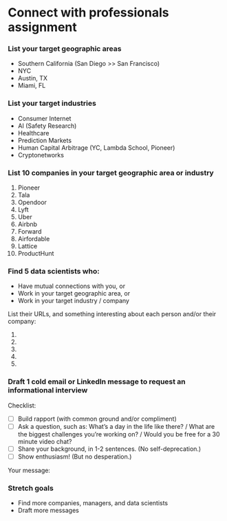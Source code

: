 # Connect with professionals assignment


### List your target geographic areas

- Southern California (San Diego >> San Francisco)
- NYC
- Austin, TX
- Miami, FL


### List your target industries

- Consumer Internet
- AI (Safety Research)
- Healthcare
- Prediction Markets
- Human Capital Arbitrage (YC, Lambda School, Pioneer)
- Cryptonetworks 


### List 10 companies in your target geographic area or industry

1. Pioneer
2. Tala
3. Opendoor
4. Lyft
5. Uber
6. Airbnb
7. Forward
8. Airfordable
9. Lattice
10. ProductHunt


### Find 5 data scientists who:
- Have mutual connections with you, or
- Work in your target geographic area, or
- Work in your target industry / company

List their URLs, and something interesting about each person and/or their company:

1. 
2. 
3. 
4. 
5. 


### Draft 1 cold email or LinkedIn message to request an informational interview

Checklist:

- [ ] Build rapport (with common ground and/or compliment)
- [ ] Ask a question, such as: What’s a day in the life like there? / What are the biggest challenges you’re working on? / Would you be free for a 30 minute video chat?
- [ ] Share your background, in 1-2 sentences. (No self-deprecation.)
- [ ] Show enthusiasm! (But no desperation.)

Your message:





### Stretch goals

- Find more companies, managers, and data scientists
- Draft more messages

